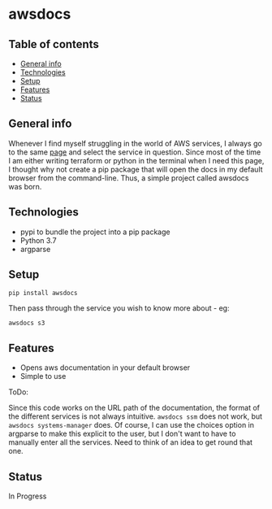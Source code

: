 # awsdocs

## Table of contents

* [General info](#general-info)
* [Technologies](#technologies)
* [Setup](#setup)
* [Features](#features)
* [Status](#status)

<a name="general-info"></a>
## General info
Whenever I find myself struggling in the world of AWS services, I always go to the same [page](https://docs.aws.amazon.com/) and select the service in question. Since most of the time I am either writing terraform or python in the terminal when I need this page, I thought why not create a pip package that will open the docs in my default browser from the command-line. Thus, a simple project called awsdocs was born.


<a name="technologies"></a>
## Technologies
* pypi to bundle the project into a pip package
* Python 3.7
* argparse

<a name="setup"></a>
## Setup

```
pip install awsdocs
```

Then pass through the service you wish to know more about - eg: 

```
awsdocs s3
```

<a name="features"></a>
## Features
* Opens aws documentation in your default browser
* Simple to use

ToDo: 

Since this code works on the URL path of the documentation, the format of the different services is not always intuitive. ```awsdocs ssm``` does not work, but ```awsdocs systems-manager``` does. Of course, I can use the choices option in argparse to make this explicit to the user, but I don't want to have to manually enter all the services. Need to think of an idea to get round that one. 

<a name="status"></a>
## Status
In Progress
